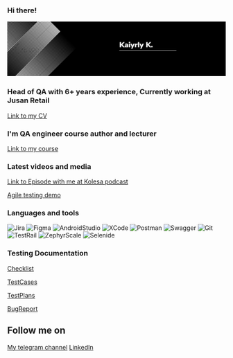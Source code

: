 ### Hi there!

[![Header](https://github.com/kushidze/kushidze/blob/main/assets/1677812225206.jpg)](https://www.linkedin.com/in/kairkuanyshpayev/)

### Head of QA with 6+ years experience, Currently working at Jusan Retail
[Link to my CV](https://www.linkedin.com/in/kairkuanyshpayev)

### I'm QA engineer course author and lecturer
<!-- QA course:START -->
[Link to my course](https://able.kz/#tester)
<!-- QA course:END -->

### Latest videos and media
[Link to Episode with me at Kolesa podcast](https://www.youtube.com/watch?v=qgsWa4RD5OA&t=1332s&ab_channel=KolesaGroup)

[Agile testing demo](https://github.com/kushidze/kushidze/blob/main/assets/1661620360250.pdf)

### Languages and tools
![Jira](https://img.shields.io/badge/-Jira-090909?style=for-the-badge&logo=jira)
![Figma](https://img.shields.io/badge/-Figma-090909?style=for-the-badge&logo=figma)
![AndroidStudio](https://img.shields.io/badge/-AndroidStudio-090909?style=for-the-badge&logo=androidStudio)
![XCode](https://img.shields.io/badge/-XCode-090909?style=for-the-badge&logo=XCode)
![Postman](https://img.shields.io/badge/-Postman-090909?style=for-the-badge&logo=postman)
![Swagger](https://img.shields.io/badge/-Swagger-090909?style=for-the-badge&logo=swagger)
![Git](https://img.shields.io/badge/-git-090909?style=for-the-badge&logo=git)
![TestRail](https://img.shields.io/badge/-TestRail-090909?style=for-the-badge&logo=testrail)
![ZephyrScale](https://img.shields.io/badge/-ZephyrScale-090909?style=for-the-badge&logo=jira)
![Selenide](https://img.shields.io/badge/-Selenide-090909?style=for-the-badge&logo=selenium)

### Testing Documentation
[Checklist]()

[TestCases]()

[TestPlans]()

[BugReport]()

## Follow me on
[My telegram channel](https://t.me/agilinnotes)
[LinkedIn](https://www.linkedin.com/in/kairkuanyshpayev)